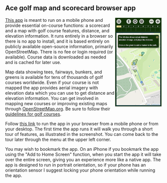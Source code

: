 ## Ace golf map and scorecard browser app

<a href="https://bdlucas1.github.io/ace" target="_blank">
    <img src="app.png" align="right" width="30%"/>
</a>

[This app](https://bdlucas1.github.io/ace) is meant to run on a mobile phone and provide essential on-course functions: a scorecard and a map with golf course features, distance, and elevation information. It runs entirely in a browser so there is no app to install, and it is based entirely on publicly available open-source information, primarily OpenStreetMap. There is no fee or login required (or available). Course data is downloaded as needed and is cached for later use.

Map data showing tees, fairways, bunkers, and greens is available for tens of thousands of golf courses worldwide. Even if your course is not mapped the app provides aerial imagery with elevation data which you can use to get distance and elevation information. You can get involved in mapping new courses or improving existing maps through [OpenStreetMap.org](https://openstreetmap.org). Be sure to follow their [guidelines for golf courses](https://wiki.openstreetmap.org/wiki/Tag:leisure%3Dgolf_course).

Follow [this link](https://bdlucas1.github.io/ace) to run the app in your browser from a mobile phone or from your desktop. The first time the app runs it will walk you through a short tour of features, as illustrated in the screenshot. You can come back to the tour later through the menu at the upper left corner.

You may wish to bookmark the app. On an iPhone if you bookmark the app using the "Add to Home Screen" function, when you start the app it will take over the entire screen, giving you an experience more like a native app. The app is designed to run in portrait orientation, so if your phone has an orientation sensor I suggest locking your phone orientation while running the app.


